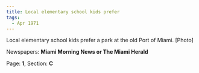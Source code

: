 ```yaml
---  
title: Local elementary school kids prefer  
tags:  
  - Apr 1971  
---  
```

  
Local elementary school kids prefer a park at the old Port of Miami. [Photo]  
  
Newspapers: **Miami Morning News or The Miami Herald**  
  
Page: **1**, Section: **C** 
